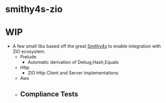 # smithy4s-zio
# WIP
- A few small libs based off the great [Smithy4s](https://disneystreaming.github.io/smithy4s/) to enable integration with ZIO ecosystem.
  - Prelude
    - Automatic derivation of Debug,Hash,Equals
  - Http
    - ZIO Http Client and Server implementations
  - Aws 
  - Compliance Tests 
    - 
